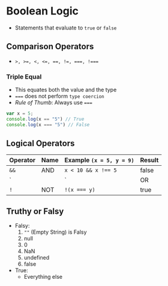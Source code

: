 # Boolean Logic

- Statements that evaluate to `true` or `false`

## Comparison Operators

- `>, >=, <, <=, ==, !=, ===, !===`

### Triple Equal

- This equates both the value and the type
- `===` does not perform `type coercion`
- *Rule of Thumb*: Always use `===`

```js
var x = 5;
console.log(x == "5") // True
console.log(x === "5") // False
```

## Logical Operators

| Operator | Name | Example `(x = 5, y = 9)` | Result |
| -------- | ---- | ------------------------ | ------ |
| `&&`     | AND  | `x < 10 && x !== 5`      | false  |
| `||`     | OR   | `y > 9 || x === 5`       | true   |
| `!`      | NOT  | `!(x === y)`             | true   |

## Truthy or Falsy

- Falsy:
  1. `""` (Empty String) is Falsy
  2. null
  3. 0
  4. NaN
  5. undefined
  6. false
- True:
  - Everything else
